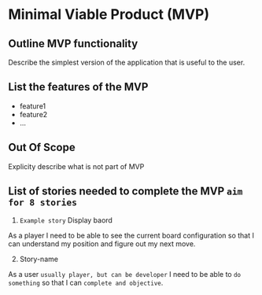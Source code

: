 # Minimal Viable Product (MVP) 

## Outline MVP functionality

Describe the simplest version of the application that is useful to the user.

## List the features of the MVP
- feature1
- feature2
- ...

## Out Of Scope

Explicity describe what is not part of MVP


## List of stories needed to complete the MVP `aim for 8 stories`

1. `Example story` Display baord

As a player I need to be able to see the current board configuration so that I can understand my position and figure out my next move.

2. Story-name

As a user `usually player, but can be developer` I need to be able to `do something` so that I can `complete and objective`.



